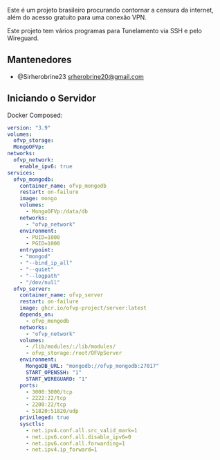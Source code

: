 Este é um projeto brasileiro procurando contornar a censura da internet, além do acesso gratuito para uma conexão VPN.

Este projeto tem vários programas para Tunelamento via SSH e pelo Wireguard.

## Mantenedores

- @Sirherobrine23 <srherobrine20@gmail.com>

## Iniciando o Servidor

Docker Composed:

```yml
version: "3.9"
volumes:
  ofvp_storage:
  MongoOFVp:
networks:
  ofvp_network:
    enable_ipv6: true
services:
  ofvp_mongodb:
    container_name: ofvp_mongodb
    restart: on-failure
    image: mongo
    volumes:
      - MongoOFVp:/data/db
    networks:
      - "ofvp_network"
    environment:
      - PUID=1000
      - PGID=1000
    entrypoint:
    - "mongod"
    - "--bind_ip_all"
    - "--quiet"
    - "--logpath"
    - "/dev/null"
  ofvp_server:
    container_name: ofvp_server
    restart: on-failure
    image: ghcr.io/ofvp-project/server:latest
    depends_on:
      - ofvp_mongodb
    networks:
      - "ofvp_network"
    volumes:
      - /lib/modules/:/lib/modules/
      - ofvp_storage:/root/OFVpServer
    environment:
      MongoDB_URL: "mongodb://ofvp_mongodb:27017"
      START_OPENSSH: "1"
      START_WIREGUARD: "1"
    ports:
      - 3000:3000/tcp
      - 2222:22/tcp
      - 2200:22/tcp
      - 51820:51820/udp
    privileged: true
    sysctls:
      - net.ipv4.conf.all.src_valid_mark=1
      - net.ipv6.conf.all.disable_ipv6=0
      - net.ipv6.conf.all.forwarding=1
      - net.ipv4.ip_forward=1
```

